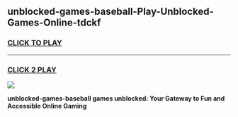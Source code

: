 
## unblocked-games-baseball-Play-Unblocked-Games-Online-tdckf
<h3>
<a href="https://premium76.site?title=unblocked-games-baseball&ref=25A">CLICK TO PLAY</a></h3>
<hr>

<h3>
<a href="https://premium76.site?title=unblocked-games-baseball&ref=25A">CLICK 2 PLAY</a>
  
</h3>

<a href="https://premium76.site?title=unblocked-games-baseball&ref=25A"><img src="https://clearcache.store/games.png"></a>


**unblocked-games-baseball games unblocked: Your Gateway to Fun and Accessible Online Gaming**
